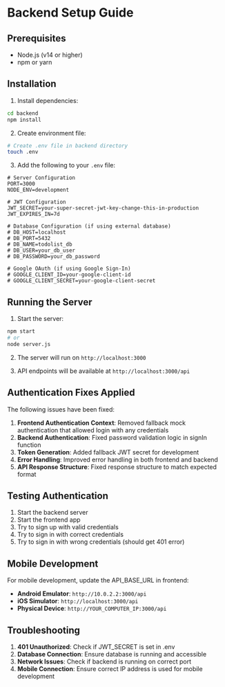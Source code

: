 # Backend Setup Guide

## Prerequisites
- Node.js (v14 or higher)
- npm or yarn

## Installation

1. Install dependencies:
```bash
cd backend
npm install
```

2. Create environment file:
```bash
# Create .env file in backend directory
touch .env
```

3. Add the following to your `.env` file:
```env
# Server Configuration
PORT=3000
NODE_ENV=development

# JWT Configuration
JWT_SECRET=your-super-secret-jwt-key-change-this-in-production
JWT_EXPIRES_IN=7d

# Database Configuration (if using external database)
# DB_HOST=localhost
# DB_PORT=5432
# DB_NAME=todolist_db
# DB_USER=your_db_user
# DB_PASSWORD=your_db_password

# Google OAuth (if using Google Sign-In)
# GOOGLE_CLIENT_ID=your-google-client-id
# GOOGLE_CLIENT_SECRET=your-google-client-secret
```

## Running the Server

1. Start the server:
```bash
npm start
# or
node server.js
```

2. The server will run on `http://localhost:3000`

3. API endpoints will be available at `http://localhost:3000/api`

## Authentication Fixes Applied

The following issues have been fixed:

1. **Frontend Authentication Context**: Removed fallback mock authentication that allowed login with any credentials
2. **Backend Authentication**: Fixed password validation logic in signIn function
3. **Token Generation**: Added fallback JWT secret for development
4. **Error Handling**: Improved error handling in both frontend and backend
5. **API Response Structure**: Fixed response structure to match expected format

## Testing Authentication

1. Start the backend server
2. Start the frontend app
3. Try to sign up with valid credentials
4. Try to sign in with correct credentials
5. Try to sign in with wrong credentials (should get 401 error)

## Mobile Development

For mobile development, update the API_BASE_URL in frontend:

- **Android Emulator**: `http://10.0.2.2:3000/api`
- **iOS Simulator**: `http://localhost:3000/api`
- **Physical Device**: `http://YOUR_COMPUTER_IP:3000/api`

## Troubleshooting

1. **401 Unauthorized**: Check if JWT_SECRET is set in .env
2. **Database Connection**: Ensure database is running and accessible
3. **Network Issues**: Check if backend is running on correct port
4. **Mobile Connection**: Ensure correct IP address is used for mobile development 